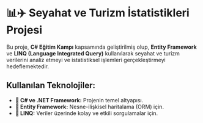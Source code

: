 # 📊✈️ Seyahat ve Turizm İstatistikleri Projesi  

Bu proje, **C# Eğitim Kampı** kapsamında geliştirilmiş olup, **Entity Framework** ve **LINQ (Language Integrated Query)** kullanılarak seyahat ve turizm verilerini analiz etmeyi ve istatistiksel işlemleri gerçekleştirmeyi hedeflemektedir.  

## Kullanılan Teknolojiler:  
- **📍 C# ve .NET Framework:** Projenin temel altyapısı.  
- **📍 Entity Framework:** Nesne-ilişkisel haritalama (ORM) için.  
- **📍 LINQ:** Veriler üzerinde kolay ve etkili sorgulamalar için.  
